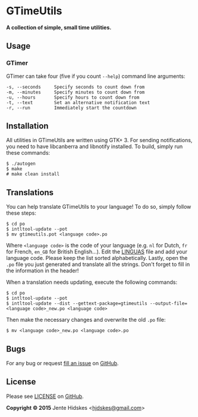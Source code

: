 GTimeUtils
=========

**A collection of simple, small time utilities.**

Usage
-----

### GTimer

GTimer can take four (five if you count `--help`) command line arguments:

	-s, --seconds     Specify seconds to count down from
	-m, --minutes     Specify minutes to count down from
	-u, --hours       Specify hours to count down from
	-t, --text        Set an alternative notification text
	-r, --run         Immediately start the countdown

Installation
------------

All utilities in GTimeUtils are written using GTK+ 3. For sending notifications, you need to have
libcanberra and libnotify installed. To build, simply run these commands:

	$ ./autogen
	$ make
	# make clean install

Translations
------------

You can help translate GTimeUtils to your language! To do so, simply follow these steps:

	$ cd po
	$ intltool-update --pot
	$ mv gtimeutils.pot <language code>.po

Where `<language code>` is the code of your language (e.g. `nl` for Dutch, `fr` for French, `en_GB` for British English...).
Edit the [LINGUAS](https://github.com/Unia/gtimeutils/blob/master/po/LINGUAS) file and add your language code. Please keep the list sorted alphabetically.
Lastly, open the `.po` file you just generated and translate all the strings. Don't forget to fill in the information in the header!

When a translation needs updating, execute the following commands:

	$ cd po
	$ intltool-update --pot
	$ intltool-update --dist --gettext-package=gtimeutils --output-file=<language code>_new.po <language code>

Then make the necessary changes and overwrite the old `.po` file:

	$ mv <language code>_new.po <language code>.po

Bugs
----

For any bug or request [fill an issue](https://github.com/Unia/gtimeutils/issues) on [GitHub][github].

License
-------

Please see [LICENSE](https://github.com/Unia/gtimeutils/blob/master/LICENSE) on [GitHub][github].

**Copyright © 2015** Jente Hidskes &lt;hjdskes@gmail.com&gt;

  [github]: https://github.com/Unia/gtimeutils

